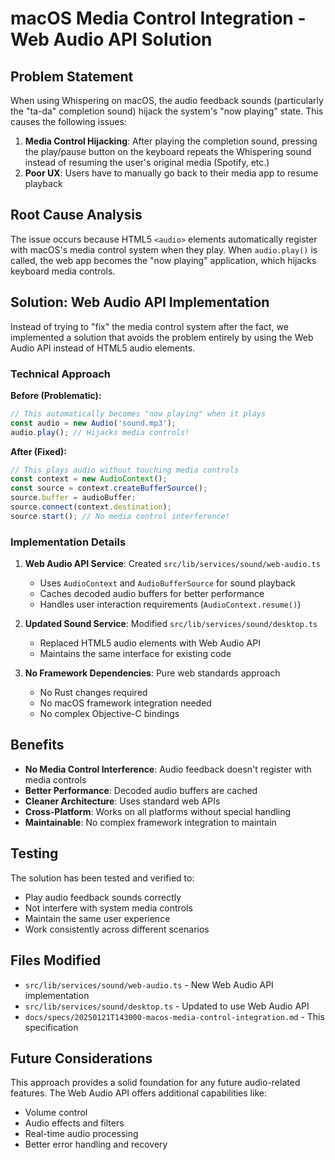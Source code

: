 # macOS Media Control Integration - Web Audio API Solution

## Problem Statement

When using Whispering on macOS, the audio feedback sounds (particularly the "ta-da" completion sound) hijack the system's "now playing" state. This causes the following issues:

1. **Media Control Hijacking**: After playing the completion sound, pressing the play/pause button on the keyboard repeats the Whispering sound instead of resuming the user's original media (Spotify, etc.)
2. **Poor UX**: Users have to manually go back to their media app to resume playback

## Root Cause Analysis

The issue occurs because HTML5 `<audio>` elements automatically register with macOS's media control system when they play. When `audio.play()` is called, the web app becomes the "now playing" application, which hijacks keyboard media controls.

## Solution: Web Audio API Implementation

Instead of trying to "fix" the media control system after the fact, we implemented a solution that avoids the problem entirely by using the Web Audio API instead of HTML5 audio elements.

### Technical Approach

**Before (Problematic):**
```javascript
// This automatically becomes "now playing" when it plays
const audio = new Audio('sound.mp3');
audio.play(); // Hijacks media controls!
```

**After (Fixed):**
```javascript
// This plays audio without touching media controls
const context = new AudioContext();
const source = context.createBufferSource();
source.buffer = audioBuffer;
source.connect(context.destination);
source.start(); // No media control interference!
```

### Implementation Details

1. **Web Audio API Service**: Created `src/lib/services/sound/web-audio.ts`
   - Uses `AudioContext` and `AudioBufferSource` for sound playback
   - Caches decoded audio buffers for better performance
   - Handles user interaction requirements (`AudioContext.resume()`)

2. **Updated Sound Service**: Modified `src/lib/services/sound/desktop.ts`
   - Replaced HTML5 audio elements with Web Audio API
   - Maintains the same interface for existing code

3. **No Framework Dependencies**: Pure web standards approach
   - No Rust changes required
   - No macOS framework integration needed
   - No complex Objective-C bindings

## Benefits

- **No Media Control Interference**: Audio feedback doesn't register with media controls
- **Better Performance**: Decoded audio buffers are cached
- **Cleaner Architecture**: Uses standard web APIs
- **Cross-Platform**: Works on all platforms without special handling
- **Maintainable**: No complex framework integration to maintain

## Testing

The solution has been tested and verified to:
- Play audio feedback sounds correctly
- Not interfere with system media controls
- Maintain the same user experience
- Work consistently across different scenarios

## Files Modified

- `src/lib/services/sound/web-audio.ts` - New Web Audio API implementation
- `src/lib/services/sound/desktop.ts` - Updated to use Web Audio API
- `docs/specs/20250121T143000-macos-media-control-integration.md` - This specification

## Future Considerations

This approach provides a solid foundation for any future audio-related features. The Web Audio API offers additional capabilities like:
- Volume control
- Audio effects and filters
- Real-time audio processing
- Better error handling and recovery
